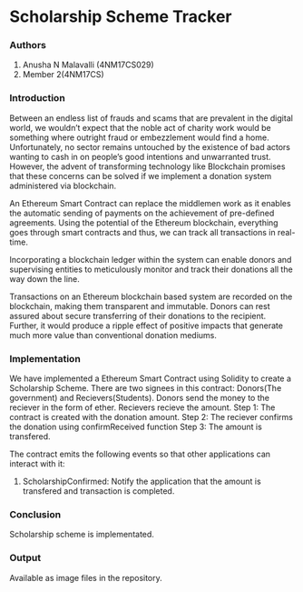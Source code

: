 # Scholarship Scheme Tracker

### Authors  
1. Anusha N Malavalli (4NM17CS029)
2. Member 2(4NM17CS)


### Introduction
Between an endless list of frauds and scams that are prevalent in the digital world, we wouldn’t expect that the noble act of charity work would be something where outright fraud or embezzlement would find a home. Unfortunately, no sector remains untouched by the existence of bad actors wanting to cash in on people’s good intentions and unwarranted trust. However, the advent of transforming technology like Blockchain promises that these concerns can be solved if we implement a donation system administered via blockchain.

An Ethereum Smart Contract can replace the middlemen work as it enables the automatic sending of payments on the achievement of pre-defined agreements. Using the potential of the Ethereum blockchain, everything goes through smart contracts and thus, we can track all transactions in real-time.

Incorporating a blockchain ledger within the system can enable donors and supervising entities to meticulously monitor and track their donations all the way down the line.

Transactions on an Ethereum blockchain based system are recorded on the blockchain, making them transparent and immutable. Donors can rest assured about secure transferring of their donations to the recipient. Further, it would produce a ripple effect of positive impacts that generate much more value than conventional donation mediums.

### Implementation
We have implemented a Ethereum Smart Contract using Solidity to create a Scholarship Scheme. There are two signees in this contract: Donors(The government) and Recievers(Students). Donors send the money to the reciever in the form of ether. Recievers recieve the amount.
Step 1: The contract is created with the donation amount.
Step 2: The reciever confirms the donation using confirmReceived function
Step 3: The amount is transfered.

The contract emits the following events so that other applications can interact with it:
1. ScholarshipConfirmed: Notify the application that the amount is transfered and transaction is completed.

### Conclusion  
Scholarship scheme is implementated.


### Output 
Available as image files in the repository.
